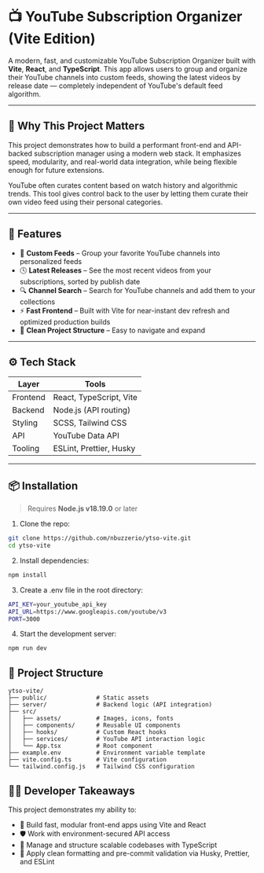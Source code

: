 # 📺 YouTube Subscription Organizer (Vite Edition)

A modern, fast, and customizable YouTube Subscription Organizer built with **Vite**, **React**, and **TypeScript**. This app allows users to group and organize their YouTube channels into custom feeds, showing the latest videos by release date — completely independent of YouTube's default feed algorithm.

---

## 🚀 Why This Project Matters

This project demonstrates how to build a performant front-end and API-backed subscription manager using a modern web stack. It emphasizes speed, modularity, and real-world data integration, while being flexible enough for future extensions.

YouTube often curates content based on watch history and algorithmic trends. This tool gives control back to the user by letting them curate their own video feed using their personal categories.

---

## 🧠 Features

- 📂 **Custom Feeds** – Group your favorite YouTube channels into personalized feeds
- 🕓 **Latest Releases** – See the most recent videos from your subscriptions, sorted by publish date
- 🔍 **Channel Search** – Search for YouTube channels and add them to your collections
- ⚡ **Fast Frontend** – Built with Vite for near-instant dev refresh and optimized production builds
- 🧼 **Clean Project Structure** – Easy to navigate and expand

---

## ⚙️ Tech Stack

| Layer    | Tools                   |
| -------- | ----------------------- |
| Frontend | React, TypeScript, Vite |
| Backend  | Node.js (API routing)   |
| Styling  | SCSS, Tailwind CSS      |
| API      | YouTube Data API        |
| Tooling  | ESLint, Prettier, Husky |

---

## 📦 Installation

> Requires **Node.js v18.19.0** or later

1. Clone the repo:

```bash
git clone https://github.com/nbuzzerio/ytso-vite.git
cd ytso-vite
```

2. Install dependencies:

```bash
npm install
```

3. Create a .env file in the root directory:

```bash
API_KEY=your_youtube_api_key
API_URL=https://www.googleapis.com/youtube/v3
PORT=3000
```

4. Start the development server:

```bash
npm run dev
```

## 📂 Project Structure

```
ytso-vite/
├── public/              # Static assets
├── server/              # Backend logic (API integration)
├── src/
│   ├── assets/          # Images, icons, fonts
│   ├── components/      # Reusable UI components
│   ├── hooks/           # Custom React hooks
│   ├── services/        # YouTube API interaction logic
│   └── App.tsx          # Root component
├── example.env          # Environment variable template
├── vite.config.ts       # Vite configuration
└── tailwind.config.js   # Tailwind CSS configuration

```

## 🧑‍💻 Developer Takeaways

This project demonstrates my ability to:

- 🧩 Build fast, modular front-end apps using Vite and React
- 🛡️ Work with environment-secured API access
- 🧪 Manage and structure scalable codebases with TypeScript
- 🧼 Apply clean formatting and pre-commit validation via Husky, Prettier, and ESLint
